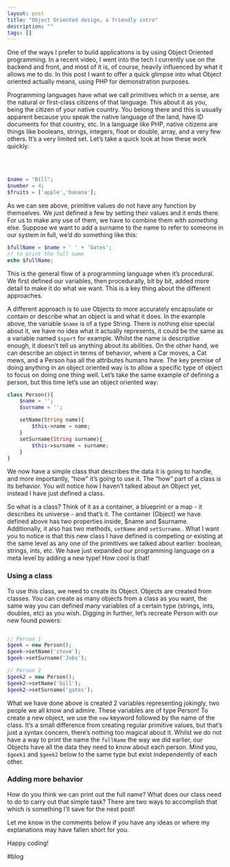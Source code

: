 ```yaml
---
layout: post
title: "Object Oriented design, a friendly intro"
description: ""
tags: []
---
```

One of the ways I prefer to build applications is by using Object Oriented programming. In a recent video, I went into the tech I currently use on the backend and front, and most of it is, of course, heavily influenced by what it allows me to do. In this post I want to offer a quick glimpse into what Object oriented actually means, using PHP for demonstration purposes.

Programming languages have what we call primitives which in a sense, are the natural or first-class citizens of that language. This about it as you, being the citizen of your native country. You belong there and this is usually apparent because you speak the native language of the land, have ID documents for that country, etc. In a language like PHP, native citizens are things like booleans, strings, integers, float or double, array, and a very few others. It’s a very limited set. Let’s take a quick look at how these work quickly:
<!--more--><br ><br >
```php
$name = "Bill";
$number = 4;
$fruits = ['apple','banana'];
```

As we can see above, primitive values do not have any function by themselves. We just defined a few by setting their values and it ends there. For us to make any use of them, we have to combine them with _something_ else. Suppose we want to add a surname to the name to refer to someone in our system in full, we’d do something like this:

```php
$fullName = $name + ' ' + 'Gates';
// to print the full name 
echo $fullName;
```
 
This is the general flow of a programming language when it’s procedural. We first defined our variables, then procedurally, bit by bit, added more detail to make it do what we want. This is a key thing about the different approaches. 

A different approach is to use Objects to more accurately encapsulate or contain or describe what an object is and what it does. In the example above, the variable `$name` is of a type String. There is nothing else special about it, we have no idea what it actually represents, it could be the same as a variable named `$sport` for example. Whilst the name is descriptive enough, it doesn’t tell us anything about its abilities. On the other hand, we can describe an object in terms of behavior, where a Car moves, a Cat mews, and a Person has all the attributes humans have. The key premise of doing anything in an object oriented way is to allow a specific type of object to focus on doing one thing well. Let’s take the same example of defining a person, but this time let’s use an object oriented way:

```php
class Person(){
	$name = '';
	$surname = '';

 	setName(String name){
		$this->name = name;
	}
	setSurname(String surname){
		$this->surname = surname;
	}
}
```
 
We now have a simple class that describes the data it is going to handle, and more importantly, “how” it’s going to use it. The “how” part of a class is its behavior. You will notice how I haven’t talked about an Object yet, instead I have just defined a class. 

So what is a class? Think of it as a container, a blueprint or a map - it describes its universe - and that’s it. The container (Object) we have defined above has two properties inside, $name and $surname. Additionally, it also has two methods, `setName` and `setSurname`.. What I want you to notice is that this new class I have defined is competing or existing at the same level as any one of the primitives we talked about earlier: boolean, strings, ints, etc. We have just expanded our programming language on a meta level by adding a new type! How cool is that!

### Using a class

To use this class, we need to create its Object. Objects are created from classes. You can create as many objects from a class as you want, the same way you can defined many variables of a certain type (strings, ints, doubles, etc) as you wish. Digging in further, let’s recreate Person with our new found powers:

```php

// Person 1
$geek = new Person();
$geek->setName('steve');
$geek->setSurname('Jobs');

// Person 2
$geek2 = new Person();
$geek2->setName('bill');
$geek2->setSurname('gates');
```

What we have done above is created 2 variables representing jokingly, two people we all know and admire. These variables are of type Person! To create a new object, we use the `new` keyword followed by the name of the class. It’s a small difference from creating regular primitive values, but that’s just a syntax concern, there’s nothing too magical about it. Whilst we do not have a way to print the name the `fullName` the way we did earlier, our Objects have all the data they need to know about each person. Mind you, `$geek1` and `$geek2` below to the same type but exist independently of each other.

### Adding more behavior

How do you think we can print out the full name? What does our class need to do to carry out that simple task? There are two ways to accomplish that which is something I’ll save for the next post! 

Let me know in the comments below if you have any ideas or where my explanations may have fallen short for you.

Happy coding!

#blog